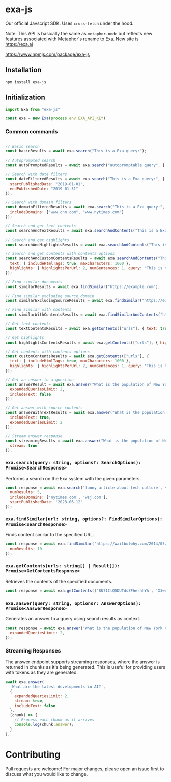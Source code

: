 # exa-js

Our official Javscript SDK. Uses `cross-fetch` under the hood.

Note: This API is basically the same as `metaphor-node` but reflects new
features associated with Metaphor's rename to Exa. New site is https://exa.ai

https://www.npmjs.com/package/exa-js

## Installation
```
npm install exa-js
```

## Initialization 
```js
import Exa from "exa-js"

const exa = new Exa(process.env.EXA_API_KEY)
```

### Common commands

```js

// Basic search
const basicResults = await exa.search("This is a Exa query:");

// Autoprompted search
const autoPromptedResults = await exa.search("autopromptable query", { useAutoprompt: true });

// Search with date filters
const dateFilteredResults = await exa.search("This is a Exa query:", {
  startPublishedDate: "2019-01-01",
  endPublishedDate: "2019-01-31"
});

// Search with domain filters
const domainFilteredResults = await exa.search("This is a Exa query:", {
  includeDomains: ["www.cnn.com", "www.nytimes.com"]
});

// Search and get text contents
const searchAndTextResults = await exa.searchAndContents("This is a Exa query:", { text: true });

// Search and get highlights
const searchAndHighlightsResults = await exa.searchAndContents("This is a Exa query:", { highlights: true });

// Search and get contents with contents options
const searchAndCustomContentsResults = await exa.searchAndContents("This is a Exa query:", {
  text: { includeHtmlTags: true, maxCharacters: 1000 },
  highlights: { highlightsPerUrl: 2, numSentences: 1, query: "This is the highlight query:" }
});

// Find similar documents
const similarResults = await exa.findSimilar("https://example.com");

// Find similar excluding source domain
const similarExcludingSourceResults = await exa.findSimilar("https://example.com", { excludeSourceDomain: true });

// Find similar with contents
const similarWithContentsResults = await exa.findSimilarAndContents("https://example.com", { text: true, highlights: true });

// Get text contents
const textContentsResults = await exa.getContents(["urls"], { text: true });

// Get highlights
const highlightsContentsResults = await exa.getContents(["urls"], { highlights: true });

// Get contents with contents options
const customContentsResults = await exa.getContents(["urls"], {
  text: { includeHtmlTags: true, maxCharacters: 1000 },
  highlights: { highlightsPerUrl: 2, numSentences: 1, query: "This is the highlight query:" }
});

// Get an answer to a question
const answerResult = await exa.answer("What is the population of New York City?", {
  expandedQueriesLimit: 2,
  includeText: false
});

// Get answer with source contents
const answerWithTextResults = await exa.answer("What is the population of New York City?", {
  includeText: true,
  expandedQueriesLimit: 2
});

// Stream answer response
const streamingResults = await exa.answer("What is the population of New York City?", {
  stream: true
});
```

### `exa.search(query: string, options?: SearchOptions): Promise<SearchResponse>`
Performs a search on the Exa system with the given parameters.

```javascript
const response = await exa.search('funny article about tech culture', {
  numResults: 5,
  includeDomains: ['nytimes.com', 'wsj.com'], 
  startPublishedDate: '2023-06-12'
});
```

### `exa.findSimilar(url: string, options?: FindSimilarOptions): Promise<SearchResponse>`
Finds content similar to the specified URL.

```javascript
const response = await exa.findSimilar('https://waitbutwhy.com/2014/05/fermi-paradox.html', {
  numResults: 10
});
```

### `exa.getContents(urls: string[] | Result[]): Promise<GetContentsResponse>`
Retrieves the contents of the specified documents.

```javascript
const response = await exa.getContents(['8U71IlQ5DUTdsZFherhhYA', 'X3wd0PbJmAvhu_DQjDKA7A']);
```

### `exa.answer(query: string, options?: AnswerOptions): Promise<AnswerResponse>`
Generates an answer to a query using search results as context.

```javascript
const response = await exa.answer('What is the population of New York City?', {
  expandedQueriesLimit: 2,
});
```

### Streaming Responses
The answer endpoint supports streaming responses, where the answer is returned in chunks as it's being generated. This is useful for providing users with tokens as they are generated.

```javascript
await exa.answer(
  'What are the latest developments in AI?',
  {
    expandedQueriesLimit: 2,
    stream: true,
    includeText: false
  },
  (chunk) => {
    // Process each chunk as it arrives
    console.log(chunk.answer);
  }
);
```

# Contributing
Pull requests are welcome! For major changes, please open an issue first to discuss what you would like to change.
